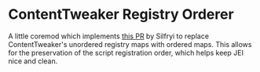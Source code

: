 # ContentTweaker Registry Orderer
A little coremod which implements [this PR](https://github.com/The-Acronym-Coders/BASE/pull/117) by Silfryi to replace ContentTweaker's unordered registry maps with ordered maps. This allows for the preservation of the script registration order, which helps keep JEI nice and clean.